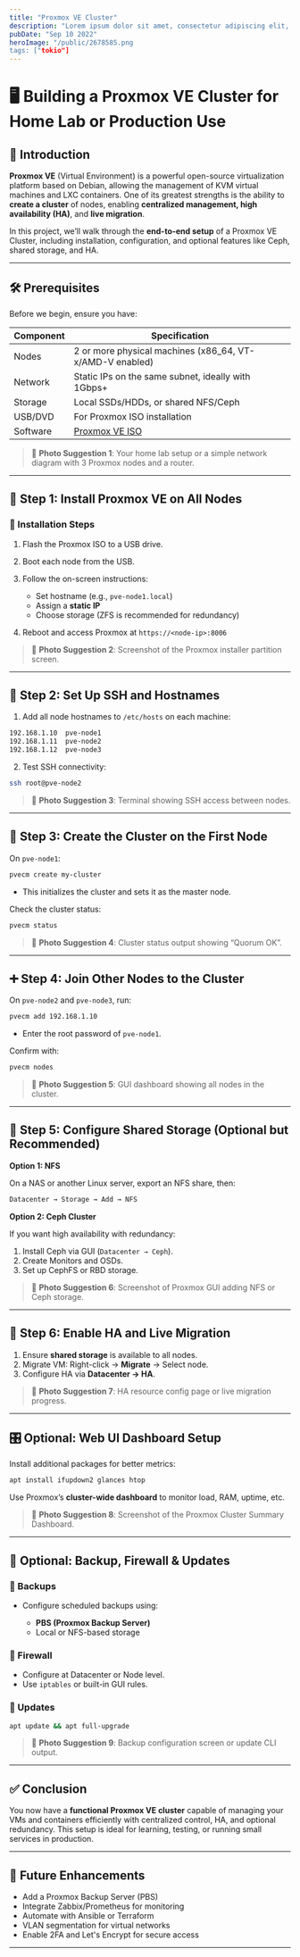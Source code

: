 ```yaml
---
title: "Proxmox VE Cluster"
description: "Lorem ipsum dolor sit amet, consectetur adipiscing elit, sed do eiusmod tempor incididunt ut labore et dolore magna aliqua."
pubDate: "Sep 10 2022"
heroImage: "/public/2678585.png
tags: ["tokio"]
---
```


# 🖥️ Building a Proxmox VE Cluster for Home Lab or Production Use

## 🔧 Introduction

**Proxmox VE** (Virtual Environment) is a powerful open-source virtualization platform based on Debian, allowing the management of KVM virtual machines and LXC containers. One of its greatest strengths is the ability to **create a cluster** of nodes, enabling **centralized management, high availability (HA)**, and **live migration**.

In this project, we’ll walk through the **end-to-end setup** of a Proxmox VE Cluster, including installation, configuration, and optional features like Ceph, shared storage, and HA.

---

## 🛠️ Prerequisites

Before we begin, ensure you have:

| Component | Specification                                            |
| --------- | -------------------------------------------------------- |
| Nodes     | 2 or more physical machines (x86_64, VT-x/AMD-V enabled) |
| Network   | Static IPs on the same subnet, ideally with 1Gbps+       |
| Storage   | Local SSDs/HDDs, or shared NFS/Ceph                      |
| USB/DVD   | For Proxmox ISO installation                             |
| Software  | [Proxmox VE ISO](https://www.proxmox.com/en/downloads)   |

> 📸 **Photo Suggestion 1**: Your home lab setup or a simple network diagram with 3 Proxmox nodes and a router.

---

## 🧩 Step 1: Install Proxmox VE on All Nodes

### 🔹 Installation Steps

1. Flash the Proxmox ISO to a USB drive.
2. Boot each node from the USB.
3. Follow the on-screen instructions:

   - Set hostname (e.g., `pve-node1.local`)
   - Assign a **static IP**
   - Choose storage (ZFS is recommended for redundancy)

4. Reboot and access Proxmox at `https://<node-ip>:8006`

> 📸 **Photo Suggestion 2**: Screenshot of the Proxmox installer partition screen.

---

## 🔗 Step 2: Set Up SSH and Hostnames

1. Add all node hostnames to `/etc/hosts` on each machine:

```bash
192.168.1.10  pve-node1
192.168.1.11  pve-node2
192.168.1.12  pve-node3
```

2. Test SSH connectivity:

```bash
ssh root@pve-node2
```

> 📸 **Photo Suggestion 3**: Terminal showing SSH access between nodes.

---

## 🧠 Step 3: Create the Cluster on the First Node

On `pve-node1`:

```bash
pvecm create my-cluster
```

- This initializes the cluster and sets it as the master node.

Check the cluster status:

```bash
pvecm status
```

> 📸 **Photo Suggestion 4**: Cluster status output showing “Quorum OK”.

---

## ➕ Step 4: Join Other Nodes to the Cluster

On `pve-node2` and `pve-node3`, run:

```bash
pvecm add 192.168.1.10
```

- Enter the root password of `pve-node1`.

Confirm with:

```bash
pvecm nodes
```

> 📸 **Photo Suggestion 5**: GUI dashboard showing all nodes in the cluster.

---

## 🧰 Step 5: Configure Shared Storage (Optional but Recommended)

**Option 1: NFS**

On a NAS or another Linux server, export an NFS share, then:

```bash
Datacenter → Storage → Add → NFS
```

**Option 2: Ceph Cluster**

If you want high availability with redundancy:

1. Install Ceph via GUI (`Datacenter → Ceph`).
2. Create Monitors and OSDs.
3. Set up CephFS or RBD storage.

> 📸 **Photo Suggestion 6**: Screenshot of Proxmox GUI adding NFS or Ceph storage.

---

## 🔁 Step 6: Enable HA and Live Migration

1. Ensure **shared storage** is available to all nodes.
2. Migrate VM: Right-click → **Migrate** → Select node.
3. Configure HA via **Datacenter → HA**.

> 📸 **Photo Suggestion 7**: HA resource config page or live migration progress.

---

## 🎛️ Optional: Web UI Dashboard Setup

Install additional packages for better metrics:

```bash
apt install ifupdown2 glances htop
```

Use Proxmox’s **cluster-wide dashboard** to monitor load, RAM, uptime, etc.

> 📸 **Photo Suggestion 8**: Screenshot of the Proxmox Cluster Summary Dashboard.

---

## 🔐 Optional: Backup, Firewall & Updates

### 🔹 Backups

- Configure scheduled backups using:

  - **PBS (Proxmox Backup Server)**
  - Local or NFS-based storage

### 🔹 Firewall

- Configure at Datacenter or Node level.
- Use `iptables` or built-in GUI rules.

### 🔹 Updates

```bash
apt update && apt full-upgrade
```

> 📸 **Photo Suggestion 9**: Backup configuration screen or update CLI output.

---

## ✅ Conclusion

You now have a **functional Proxmox VE cluster** capable of managing your VMs and containers efficiently with centralized control, HA, and optional redundancy. This setup is ideal for learning, testing, or running small services in production.

---

## 📂 Future Enhancements

- Add a Proxmox Backup Server (PBS)
- Integrate Zabbix/Prometheus for monitoring
- Automate with Ansible or Terraform
- VLAN segmentation for virtual networks
- Enable 2FA and Let's Encrypt for secure access

---
